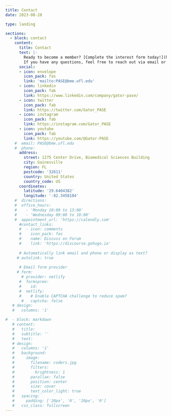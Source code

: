 ```yaml
---
title: Contact
date: 2023-08-28

type: landing

sections:
  - block: contact
    content:
      title: Contact
      text: |-
        Ready to become a member? [Complete the interest form today!](https://ufl.qualtrics.com/jfe/form/SV_ewFhF3vrD2qodxQ)
        If you have any questions, feel free to reach out via email or speak to one of our members.
      social:
      - icon: envelope
        icon_pack: fas
        link: 'mailto:PASE@bme.ufl.edu'
      - icon: linkedin
        icon_pack: fab
        link: https://www.linkedin.com/company/gator-pase/
      - icon: twitter
        icon_pack: fab
        link: https://twitter.com/Gator_PASE
      - icon: instagram
        icon_pack: fab
        link: https://instagram.com/Gator_PASE
      - icon: youtube
        icon_pack: fab
        link: https://youtube.com/@Gator-PASE
    #  email: PASE@bme.ufl.edu
    #  phone: 
      address:
        street: 1275 Center Drive, Biomedical Sciences Building
        city: Gainesville
        region: FL
        postcode: '32611'
        country: United States
        country_code: US
      coordinates:
        latitude: '29.6404382'
        longitude: '-82.3458184'
    #  directions: 
    #  office_hours:
    #    - 'Monday 10:00 to 13:00'
    #    - 'Wednesday 09:00 to 10:00'
    #  appointment_url: 'https://calendly.com'
      #contact_links:
      #  - icon: comments
      #    icon_pack: fas
      #    name: Discuss on Forum
      #    link: 'https://discourse.gohugo.io'
    
      # Automatically link email and phone or display as text?
     # autolink: true
    
      # Email form provider
     # form:
       # provider: netlify
      #  formspree:
      #    id:
      #  netlify:
      #    # Enable CAPTCHA challenge to reduce spam?
       #   captcha: false
   # design:
   #   columns: '1'

#  - block: markdown
   # content:
   #   title:
   #   subtitle: ''
   #   text:
   # design:
   #   columns: '1'
   #   background:
   #     image: 
   #       filename: coders.jpg
   #       filters:
   #         brightness: 1
   #       parallax: false
   #       position: center
   #       size: cover
   #       text_color_light: true
   #   spacing:
   #     padding: ['20px', '0', '20px', '0']
   #   css_class: fullscreen
---
```

